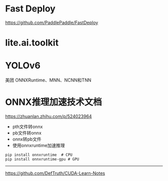 
# Fast Deploy


https://github.com/PaddlePaddle/FastDeploy


# lite.ai.toolkit


# YOLOv6
美团
ONNXRuntime、MNN、NCNN和TNN

# ONNX推理加速技术文档
https://zhuanlan.zhihu.com/p/524023964

* pth文件转onnx
* pb文件转onnx
* onnx转pb文件
* 使用onnxruntime加速推理
```
pip install onnxruntime  # CPU
pip install onnxruntime-gpu # GPU
```


****
https://github.com/DefTruth/CUDA-Learn-Notes
